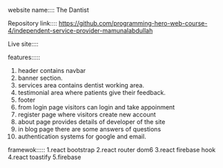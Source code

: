 website name:::: The Dantist

Repository link:::: https://github.com/programming-hero-web-course-4/independent-service-provider-mamunalabdullah

Live site:::: 

features:::::
1. header contains navbar
2. banner section.
3. services area contains dentist working area.
4. testimonial area where patients give their feedback.
5. footer
6. from login page visitors can login and take appoinment
7. register page where visitors create new account
8. about page provides details of developer of the site
9. in blog page there are some answers of questions
10. authentication systems for google and email.

framewok:::::
1.react bootstrap
2.react router dom6
3.react firebase hook
4.react toastify
5.firebase